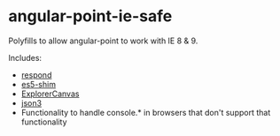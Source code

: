 angular-point-ie-safe
=====================

Polyfills to allow angular-point to work with IE 8 &amp; 9.

Includes:

+ [respond](https://github.com/scottjehl/Respond)
+ [es5-shim](https://github.com/es-shims/es5-shim)
+ [ExplorerCanvas](https://github.com/arv/ExplorerCanvas)
+ [json3](https://github.com/bestiejs/json3)
+ Functionality to handle console.* in browsers that don't support that functionality
